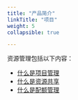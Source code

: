 ```yaml
---
title: "产品简介"
linkTitle: "项目"
weight: 5
collapsible: true

---
```


资源管理包括以下内容：

- [什么是项目管理](project_intro/)
- [什么是资源共享](resource_intro/)
- [什么是配额管理](quota_intro/)


